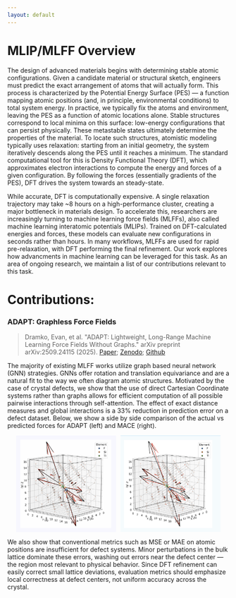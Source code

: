 ```yaml
---
layout: default
---
```

# MLIP/MLFF Overview
The design of advanced materials begins with determining stable atomic configurations. Given a candidate material or structural sketch, engineers must predict the exact arrangement of atoms that will actually form. This process is characterized by the Potential Energy Surface (PES) — a function mapping atomic positions (and, in principle, environmental conditions) to total system energy. In practice, we typically fix the atoms and environment, leaving the PES as a function of atomic locations alone. Stable structures correspond to local minima on this surface: low-energy configurations that can persist physically. These metastable states ultimately determine the properties of the material.
To locate such structures, atomistic modeling typically uses relaxation: starting from an initial geometry, the system iteratively descends along the PES until it reaches a minimum. The standard computational tool for this is Density Functional Theory (DFT), which approximates electron interactions to compute the energy and forces of a given configuration. By following the forces (essentially gradients of the PES), DFT drives the system towards an steady-state.

While accurate, DFT is computationally expensive. A single relaxation trajectory may take ~8 hours on a high-performance cluster, creating a major bottleneck in materials design.
To accelerate this, researchers are increasingly turning to machine learning force fields (MLFFs), also called machine learning interatomic potentials (MLIPs). Trained on DFT-calculated energies and forces, these models can evaluate new configurations in seconds rather than hours. In many workflows, MLFFs are used for rapid pre-relaxation, with DFT performing the final refinement.
Our work explores how advancments in machine learning can be leveraged for this task. As an area of ongoing research, we maintain a list of our contributions relevant to this task. 


# Contributions:

### ADAPT: Graphless Force Fields
> Dramko, Evan, et al. "ADAPT: Lightweight, Long-Range Machine Learning Force Fields Without Graphs." arXiv preprint arXiv:2509.24115 (2025). [Paper](https://arxiv.org/abs/2509.24115); [Zenodo](https://zenodo.org/records/17347558); [Github](https://github.com/EvanDramko/ADAPT_Released)

The majority of existing MLFF works utilize graph based neural network (GNN) strategies. GNNs offer rotation and translation equivariance and are a natural fit to the way we often diagram atomic structures. Motivated by the case of crystal defects, we show that the use of direct Cartesian Coordinate systems rather than graphs allows for efficient computation of all possible pairwise interactions through self-attention. The effect of exact distance measures and global interactions is a 33% reduction in prediction error on a defect dataset. Below, we show a side by side comparison of the actual vs predicted forces for ADAPT (left) and MACE (right). 

<div style="display: flex; justify-content: center; gap: 10px;">
  <img src="/assets/img/ours.png" style="width: 45%;">
  <img src="/assets/img/theirs.png" style="width: 45%;">
</div>

We also show that conventional metrics such as MSE or MAE on atomic positions are insufficient for defect systems. Minor perturbations in the bulk lattice dominate these errors, washing out errors near the defect center — the region most relevant to physical behavior. Since DFT refinement can easily correct small lattice deviations, evaluation metrics should emphasize local correctness at defect centers, not uniform accuracy across the crystal.
